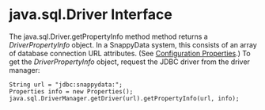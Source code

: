 # java.sql.Driver Interface

<a id="java-sql-driver__section_D37F20015E0F473C95F4252D4E02A793"></a>
The java.sql.Driver.getPropertyInfo method method returns a *DriverPropertyInfo* object. In a SnappyData system, this consists of an array of database connection URL attributes. (See <a href="../configuration/ConnectionAttributes.html#jdbc_connection_attributes" class="xref" title="You use JDBC connection properties, connection boot properties, and Java system properties to configure SnappyData members and connections.">Configuration Properties</a>.) To get the *DriverPropertyInfo* object, request the JDBC driver from the driver manager:

``` pre
String url = "jdbc:snappydata:";
Properties info = new Properties();
java.sql.DriverManager.getDriver(url).getPropertyInfo(url, info);
```



